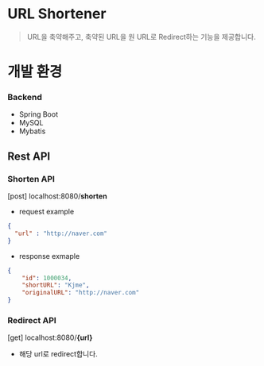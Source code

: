 # URL Shortener
> URL을 축약해주고, 축약된 URL을 원 URL로 Redirect하는 기능을 제공합니다.

# 개발 환경

### Backend

- Spring Boot
- MySQL
- Mybatis

## Rest API

### Shorten API
[post] localhost:8080/**shorten**


- request example
```json
{
  "url" : "http://naver.com"
}
```
- response exmaple
```json
{
    "id": 1000034,
    "shortURL": "Kjme",
    "originalURL": "http://naver.com"
}
```
### Redirect API
[get] localhost:8080/**{url}**

- 해당 url로 redirect합니다.
